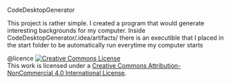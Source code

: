 CodeDesktopGenerator

This project is rather simple. I created a program that would generate interesting backgrounds for my computer. Inside CodeDesktopGenerator/.idea/artifacts/ there is an executible that I placed in the start folder to be automatically run everytime my computer starts


@licence
<a rel="license" href="http://creativecommons.org/licenses/by-nc/4.0/"><img alt="Creative Commons License" style="border-width:0" src="https://i.creativecommons.org/l/by-nc/4.0/88x31.png" /></a><br />This work is licensed under a <a rel="license" href="http://creativecommons.org/licenses/by-nc/4.0/">Creative Commons Attribution-NonCommercial 4.0 International License</a>.
